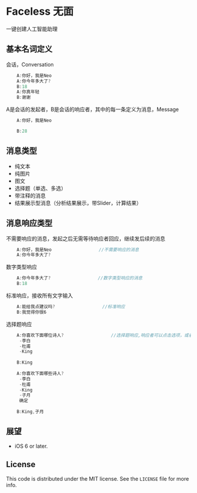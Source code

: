 # Faceless 无面

一键创建人工智能助理

## 基本名词定义
会话，Conversation
```objective-c
    A:你好，我是Neo
    A:你今年多大了?
    B:18
    A:你真年轻
    B:谢谢
```
A是会话的发起者，B是会话的响应者，其中的每一条定义为消息，Message
```objective-c
    A:你好，我是Neo
```
```objective-c
    B:28
```
## 消息类型
- 纯文本
- 纯图片
- 图文
- 选择题（单选、多选）
- 带注释的消息
- 结果展示型消息（分析结果展示，带Slider，计算结果）

## 消息响应类型
不需要响应的消息，发起之后无需等待响应者回应，继续发后续的消息
```objective-c
    A:你好，我是Neo                  //不需要响应的消息
    A:你今年多大了?
```
数字类型响应
```objective-c                  
    A:你今年多大了?                  //数字类型响应的消息
    B:18
```
标准响应，接收所有文字输入
```objective-c                  
    A:能给我点建议吗?                  //标准响应
    B:我觉得你很6
```
选择题响应
```objective-c                  
    A:你喜欢下面哪位诗人?                  //选择题响应,响应者可以点击选项，或者直接输入选项中的答案
     -李白
     -杜甫
     -King
     
    B:King
    
    A:你喜欢下面哪些诗人?
     -李白
     -杜甫
     -King
     -子月
     确定
     
    B:King,子月
```


## 展望

- iOS 6 or later.

## License

This code is distributed under the MIT license. See the `LICENSE` file for more info.

